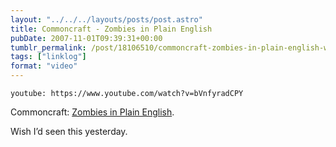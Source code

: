 ```yaml
---
layout: "../../../layouts/posts/post.astro"
title: Commoncraft - Zombies in Plain English
pubDate: 2007-11-01T09:39:31+00:00
tumblr_permalink: /post/18106510/commoncraft-zombies-in-plain-english-wish-id
tags: ["linklog"]
format: "video"
---
```


`youtube: https://www.youtube.com/watch?v=bVnfyradCPY`

Commoncraft: [Zombies in Plain English][1].

Wish I&rsquo;d seen this yesterday.

[1]: http://www.commoncraft.com/zombies
